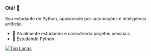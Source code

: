 ### Olá! 👋
Sou estudante de Python, apaixonado por automações e inteligência artificial. 

- 🔭 Atualmente estudando e consutrindo projetos pessoais
- 🌱 Estudando Python

[![Top Langs](https://github-readme-stats.vercel.app/api/top-langs/?username=nandomtbh&layout=compact)](https://github.com/nandomtbh)
